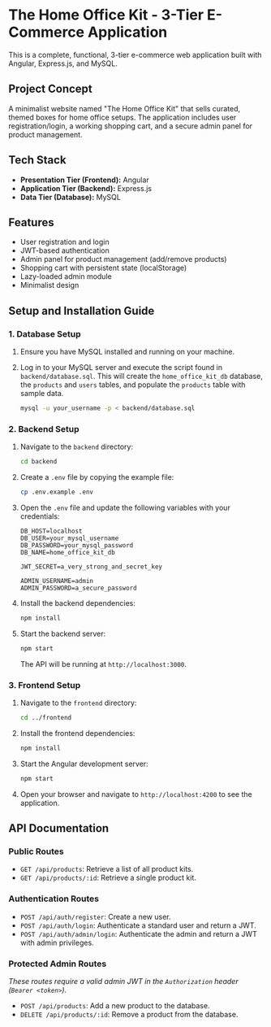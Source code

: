 # The Home Office Kit - 3-Tier E-Commerce Application

This is a complete, functional, 3-tier e-commerce web application built with Angular, Express.js, and MySQL.

## Project Concept

A minimalist website named "The Home Office Kit" that sells curated, themed boxes for home office setups. The application includes user registration/login, a working shopping cart, and a secure admin panel for product management.

## Tech Stack

*   **Presentation Tier (Frontend):** Angular
*   **Application Tier (Backend):** Express.js
*   **Data Tier (Database):** MySQL

## Features

*   User registration and login
*   JWT-based authentication
*   Admin panel for product management (add/remove products)
*   Shopping cart with persistent state (localStorage)
*   Lazy-loaded admin module
*   Minimalist design

## Setup and Installation Guide

### 1. Database Setup

1.  Ensure you have MySQL installed and running on your machine.
2.  Log in to your MySQL server and execute the script found in `backend/database.sql`. This will create the `home_office_kit_db` database, the `products` and `users` tables, and populate the `products` table with sample data.

    ```bash
    mysql -u your_username -p < backend/database.sql
    ```

### 2. Backend Setup

1.  Navigate to the `backend` directory:
    ```bash
    cd backend
    ```
2.  Create a `.env` file by copying the example file:
    ```bash
    cp .env.example .env
    ```
3.  Open the `.env` file and update the following variables with your credentials:
    ```
    DB_HOST=localhost
    DB_USER=your_mysql_username
    DB_PASSWORD=your_mysql_password
    DB_NAME=home_office_kit_db

    JWT_SECRET=a_very_strong_and_secret_key

    ADMIN_USERNAME=admin
    ADMIN_PASSWORD=a_secure_password
    ```
4.  Install the backend dependencies:
    ```bash
    npm install
    ```
5.  Start the backend server:
    ```bash
    npm start
    ```
    The API will be running at `http://localhost:3000`.

### 3. Frontend Setup

1.  Navigate to the `frontend` directory:
    ```bash
    cd ../frontend
    ```
2.  Install the frontend dependencies:
    ```bash
    npm install
    ```
3.  Start the Angular development server:
    ```bash
    npm start
    ```
4.  Open your browser and navigate to `http://localhost:4200` to see the application.

## API Documentation

### Public Routes

*   `GET /api/products`: Retrieve a list of all product kits.
*   `GET /api/products/:id`: Retrieve a single product kit.

### Authentication Routes

*   `POST /api/auth/register`: Create a new user.
*   `POST /api/auth/login`: Authenticate a standard user and return a JWT.
*   `POST /api/auth/admin/login`: Authenticate the admin and return a JWT with admin privileges.

### Protected Admin Routes

*These routes require a valid admin JWT in the `Authorization` header (`Bearer <token>`).*

*   `POST /api/products`: Add a new product to the database.
*   `DELETE /api/products/:id`: Remove a product from the database.

